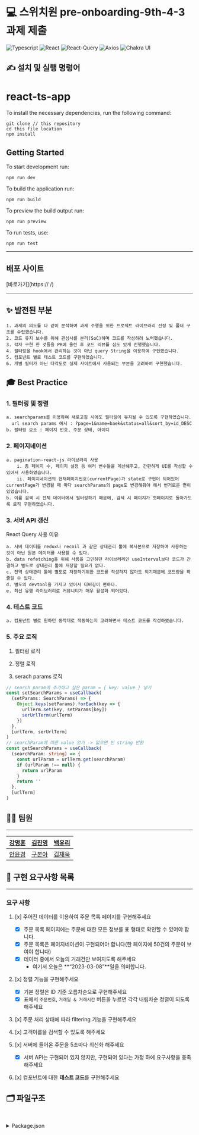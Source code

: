 # 💻 스위치원 pre-onboarding-9th-4-3 과제 제출

<p>
<img alt="Typescript" src="https://img.shields.io/badge/Typescript-v4.9.4-3178C6?style=plastic&logoColor=white%22/%3E"/>
<img alt="React" src="https://img.shields.io/badge/React-v18.2.0-61DAFB?style=plastic&logo=react&logoColor=white"/>
<img alt="React-Query" src="https://img.shields.io/badge/React Query-v4.22.4-FF4154?style=plastic&logo=reactquery&logoColor=white"/>
<img alt="Axios" src="https://img.shields.io/badge/axios-v1.3.4-5A29E4?style=plastic&logo=axios&logoColor=white"/>
<img alt="Chakra UI" src="https://img.shields.io/badge/Chakra UI-v1.3.4-319795?style=plastic&logo=Chakra UI&logoColor=white"/>
</p>

## ✍ 설치 및 실행 명령어

# react-ts-app

To install the necessary dependencies, run the following command:

```
git clone // this repository
cd this file location
npm install
```

## Getting Started

To start development run:

```
npm run dev
```

To build the application run:

```
npm run build
```

To preview the build output run:

```
npm run preview
```

To run tests, use:

```
npm run test
```

---

## 배포 사이트

[바로가기](https:// /)

---

## ✨ 발전된 부분

```
1. 과제의 의도를 다 같이 분석하여 과제 수행을 위한 프로젝트 라이브러리 선정 및 폴더 구조를 수립했습니다.
2. 코드 유지 보수를 위해 관심사를 분리(SoC)하며 코드를 작성하려 노력했습니다.
3. 각자 구현 한 것들을 PR에 올린 후 코드 리뷰를 심도 있게 진행했습니다.
4. 필터링을 hook에서 관리하는 것이 아닌 query String을 이용하여 구현했습니다.
5. 컴포넌트 별로 테스트 코드를 구현하였습니다.
6. 개별 필터가 아닌 다각도로 실제 사이트에서 사용되는 부분을 고려하여 구현했습니다.
```

## 🎓 Best Practice

### 1. 필터링 및 정렬

    a. searchparams를 이용하여 새로고침 시에도 필터링이 유지될 수 있도록 구현하였습니다.
      url search params 예시 : ?page=1&name=baek&status=all&sort_by=id_DESC
    b. 필터링 요소 : 페이지 번호, 주문 상태, 아이디

### 2. 페이지네이션

    a. pagination-react-js 라이브러리 사용
        i. 총 페이지 수, 페이지 설정 등 여러 변수들을 계산해주고, 간편하게 UI를 작성할 수 있어서 사용하였습니다.
        ii. 페이지네이션의 현재페이지번호(currentPage)가 state로 구현이 되어있어 currentPage가 변경될 때 마다 searchParams의 page도 변경해줘야 해서 번거로운 면이 있었습니다.
    b. 이름 검색 시 전체 데이터에서 필터링하기 때문에, 검색 시 페이지가 첫페이지로 돌아가도록 로직 구현하였습니다.

### 3. 서버 API 갱신

React Query 사용 이유

    a. 서버 데이터를 redux나 recoil 과 같은 상태관리 툴에 복사본으로 저장하여 사용하는 것이 아닌 원본 데이터를 사용할 수 있다.
    b. data refetching을 위해 사용을 고민하던 라이브러리인 useInterval보다 코드가 간결하고 별도로 상태관리 툴에 저장할 필요가 없다.
    c. 전역 상태관리 툴에 별도로 저장하기위한 코드를 작성하지 않아도 되기때문에 코드량을 확 줄일 수 있다.
    d. 별도의 devtool을 가지고 있어서 디버깅이 편하다.
    e. 최신 유행 라이브러리로 커뮤니티가 매우 활성화 되어있다.

### 4. 테스트 코드

    a. 컴포넌트 별로 원하던 동작대로 작동하는지 고려하면서 테스트 코드를 작성하였습니다.

### 5. 주요 로직

1. 필터링 로직

2. 정렬 로직

3. serach params 로직

```typescript
// search param에 추가하고 싶은 param = { key: value } 넣기
const setSearchParams = useCallback(
  (setParams: SearchParams) => {
    Object.keys(setParams).forEach(key => {
      urlTerm.set(key, setParams[key])
      serUrlTerm(urlTerm)
    })
  },
  [urlTerm, serUrlTerm]
)
// searchParam에 따른 value 얻기 -> 없으면 빈 string 반환
const getSearchParams = useCallback(
  (searchParam: string) => {
    const urlParam = urlTerm.get(searchParam)
    if (urlParam !== null) {
      return urlParam
    }
    return ''
  },
  [urlTerm]
)
```

## 👨‍💻 팀원

---

| [강명훈](https://github.com/michoball) |  [김진영](https://github.com/tbs01215)  | [백유리](https://github.com/BaekYuri)  |
| :------------------------------------: | :-------------------------------------: | :------------------------------------: |
| [안윤경](https://github.com/skyhanull) | [구본아](https://github.com/bona373737) | [김재욱](https://github.com/WooGie911) |

## 📝 구현 요구사항 목록

---

### 요구 사항

1. [x] 주어진 데이터를 이용하여 주문 목록 페이지를 구현해주세요

   - [x] 주문 목록 페이지에는 주문에 대한 모든 정보를 표 형태로 확인할 수 있어야 합니다.
   - [x] 주문 목록은 페이지네이션이 구현되어야 합니다(한 페이지에 50건의 주문이 보여야 합니다)
   - [x] 데이터 중에서 오늘의 거래건만 보여지도록 해주세요
     - 여기서 오늘은 **“2023-03-08”**일을 의미합니다.

2. [x] 정렬 기능을 구현해주세요

   - [x] 기본 정렬은 ID 기준 오름차순으로 구현해주세요
   - [x] 표에서 `주문번호`, `거래일 & 거래시간` 버튼을 누르면 각각 내림차순 정렬이 되도록 해주세요

3. [x] 주문 처리 상태에 따라 filtering 기능을 구현해주세요

4. [x] 고객이름을 검색할 수 있도록 해주세요

5. [x] 서버에 들어온 주문을 5초마다 최신화 해주세요

   - [x] 서버 API는 구현되어 있지 않지만, 구현되어 있다는 가정 하에 요구사항을 충족해주세요

6. [x] 컴포넌트에 대한 **테스트 코드**를 구현해주세요

## 🗂️ 파일구조

```


```

<details>
<summary>Package.json</summary>
<div>

## Dependencies

This project uses the following dependencies:

```
"@chakra-ui/icons": "^2.0.17",
"@chakra-ui/react": "^2.5.2",
"@emotion/react": "^11.10.6",
"@emotion/styled": "^11.10.6",
"@rollup/plugin-alias": "^4.0.3",
"axios": "^1.3.4",
"framer-motion": "^10.6.0",
"pagination-react-js": "^1.0.1",
"react": "^18.2.0",
"react-dom": "^18.2.0",
"react-query": "^3.39.3",
"react-router-dom": "^6.8.2",
"styled-components": "^5.3.9"
```

## Development Dependencies

This project uses the following development dependencies:

```
"@testing-library/jest-dom": "^5.16.5",
"@testing-library/react": "^14.0.0",
"@types/react": "^18.0.28",
"@types/react-dom": "^18.0.11",
"@types/styled-components": "^5.1.26",
"@typescript-eslint/eslint-plugin": "^5.54.0",
"@typescript-eslint/parser": "^5.54.0",
"@vitejs/plugin-react": "^3.1.0",
"eslint": "^8.35.0",
"eslint-config-airbnb": "^19.0.4",
"eslint-config-airbnb-typescript": "^17.0.0",
"eslint-config-prettier": "^8.6.0",
"eslint-plugin-import": "^2.27.5",
"eslint-plugin-jsx-a11y": "^6.7.1",
"eslint-plugin-prettier": "^4.2.1",
"eslint-plugin-react": "^7.32.2",
"eslint-plugin-react-hooks": "^4.6.0",
"husky": "^8.0.3",
"jsdom": "^21.1.0",
"prettier": "^2.8.4",
"typescript": "^4.9.5",
"vite": "^4.1.4",
"vitest": "^0.29.2"
```

## License

This project is licensed under the MIT License. See the [LICENSE](LICENSE) file for details.

</div>
</details>

